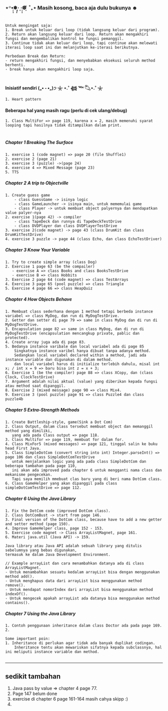 ### ⋆꙳•̩̩͙❅*̩̩͙‧͙ ‧͙*̩̩͙❆ ͙͛ ˚₊⋆ Masih kosong, baca aja dulu bukunya ☻

#

#

```angular2html
Untuk mengingat saja:
1. Break untuk keluar dari loop (tidak langsung keluar dari program).
2. Return akan langsung keluar dari loop. Return akan mengakhiri fungsi dan mengembalikan kontrol ke fungsi pemanggil.
3. Continue tidak akan keluar dari loop, tapi continue akan melewati iterasi loop saat ini dan melanjutkan ke-iterasi berikutnya.

Perbedaan Break dan Return:
- return mengakhiri fungsi, dan menyebabkan eksekusi seluruh method berhenti.
- break hanya akan mengakhiri loop saja.
```

#                                                          

#### Inisiatif sendiri („• ֊ •„)੭ 𓇼 ⋆.˚ 𓆉 𓆝 𓆡⋆.˚ 𓇼

```
1. Heart pattern
```

#### Beberapa hal yang masih ragu (perlu di cek ulang/debug)

```angular2html
1. Class MultiFor => page 119, karena x = 2, masih memenuhi syarat looping tapi hasilnya tidak ditampilkan dalam print.
```

#

#

##### Chapter 1 Breaking The Surface

```
1. exercise 1 (code magnet) => page 20 (file Shuffle1)
2. exercise 2 (page 21)
3. exercise 3 (puzzle) ->(page 24) 
4. exercise 4 => Mixed Message (page 23)
5. TTS
```

##### Chapter 2 A trip to Objectville

```
1. Create guess game
    - class GuessGame -> isinya logic
    - class GameLauncher -> isinya main, untuk mememulai game
    - class Player -> untuk membuat object palyernya dan mendapatkan value palyer-nya
2. exercise 1(page 42) -> compiler
    - class TapeDeck dan runnya di TapeDeckTestDrive
    - class DVDPlayer dan class DVDPlayerTestDrive
3. exercise 2(code magnet) -> page 43 (class DrumKit dan class DrumKitTestDrive)
4. exercise 3 puzzle -> page 44 (class Echo, dan class EchoTestDriver)
```

##### Chapter 3 Know Your Variable

```
1. Try to create simple array (class Dog)
2. Exercise 1 page 63 (be the compailer)
   - exercise A => class Books and class BooksTestDrive
   - exercise B => class Hobbits
3. Exercise 2 page 64 (code magnet) => class TestArrays
4. Exercise 3 page 65 (pool puzzle) => class Triangle
5. Exercise 4 page 66 => class HeapQuiz
```

##### Chapter 4 How Objects Behave

```
1. Membuat class sederhana dengan 1 method tetapi berbeda instance variabel => class MyDog, dan run di MyDogTestDrive. 
2. Getter dan setter di page 79 => same in class MyDog dan di run di MyDogTestDrive.
3. Encapsulation page 82 => same in class MyDog, dan di run di MyDogTestDrive (encapsulation mencangkup private, pablic dan protected).
4. Create array juga ada di page 83.
5. Bedanya instance varibale dan local variabel ada di page 85 
    Singkatnya instance varibel hanya dibuat tanpa adanya method.
    Sedangkan local variabel declared within a method, jadi ada instance variable dan digunakan di dalam method.
    dan local variabel harus di initialize terlebih dahulu, misal int x; / int x = 9 => baru bisa int z = x + 3;
6. Exercise 1 (be the compiler) page 88 => class XCopy, dan (class Clock, ClockTestDrive)
7. Argument adalah nilai aktual (value) yang diberikan kepada fungsi atau method saat dipanggil.
8. Exercise 2 (mixed message) page 90 => class Mix4.
9. Exercise 3 (pool puzzle) page 91 => class Puzzle4 dan class puzzle4b
```

##### Chapter 5 Extra-Strength Methods

```
1. Create Battleship-style, game(Sink a Dot Com)
2. Class Output, dalam class tersebut membuat object dan memanggil method yang dimiliki,
   yang ada pada Class output => page 118.
3. Class Multifor => page 119, membuat for dalam for.
4. Class MixFor5 (mixed messages) => page 121, tinggal salin ke buku head First Java. 
5. Class SimpleDotCom (convert string into int) Integer.parseInt() => page 106 dan class SimpleDotComTestDrive
   untuk menjalankan logic yang ada pada class SimpleDotCom dan beberapa tambahan pada page 110,
   ini akan ada improved pada chapter 6 untuk mengganti nama class dan mekanisme pengecekan.
   Tapi saya memilih mmebuat clas baru yang di beri nama DotCom class. 
6. Class GameHelper yang akan dipanggil pada class simpleDotComTestDrive => page 112.
```

##### Chapter 6 Using the Java Library

```angular2html
1. Fix the DotCom code (improved DotCom class).
2. Class DotComBust -> start from page 146.
3. Final version of the DotCom class, because have to add a new getter and setter method (page 150).
4. Improve GameHelper class, page 152 - 153.
5. Exercise code magnet -> Class ArrayListMagnet, page 161.
6. Materi java.util (Java API) -> 159.

Java library atau Java API adalah sebuah library yang ditulis sebelumnya yang bebas digunakan,
termasuk ke dalam Java Development Environment.

// Example arrayList dan cara menambahkan datanya ada di class ArrayListMagnet.
- Untuk menambahkan sesuatu kedalam arrayList bisa dengan menggunakan method add().
- Untuk menghapus data dari arrayList bisa menggunakan method remove().
- Untuk mendapat nomorIndex dari arrayList bisa menggunakan method indexOf().
- Untuk mengecek apakah arrayList ada datanya bisa menggunakan method contains().

```

##### Chapter 7 Using the Java Library

```
1. Contoh penggunaan inheritance dalam class Doctor ada pada page 169.
2.

Some important poin:
1. Inheritance di perlukan agar tidak ada banyak duplikat codingan.
    Inheritance tentu akan mewariskan sifatnya kepada subclassnya, hal ini meliputi instance variable dan method.
    
```

----------------
sedikit tambahan
----------------

1. Java pass by value => chapter 4 page 77.
2. Page 147 belum done
3. exercise di chapter 6 page 161-164 masih cahya skipp :)
4. 
    













